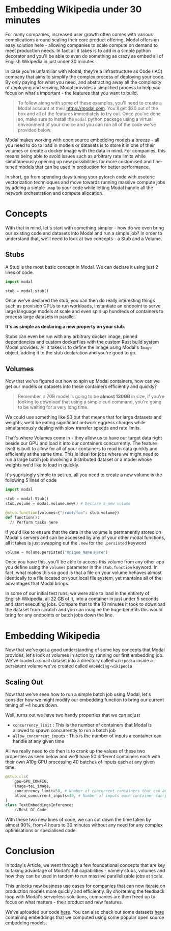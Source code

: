 # Embedding Wikipedia under 30 minutes

For many companies, increased user growth often comes with various complications around scaling their core product offering. Modal offers an easy solution here - allowing companies to scale compute on demand to meet production needs. In fact all it takes is to add in a simple python decorator and you'll be able to even do something as crazy as embed all of English Wikipedia in just under 30 minutes.

In case you're unfamiliar with Modal, they're a Infrastructure as Code (IAC) company that aims to simplify the complex process of deploying your code. By only paying for what you need, and abstracting away all the complexity of deploying and serving, Modal provides a simplified process to help you focus on what's important - the features that you want to build.

> To follow along with some of these examples, you'll need to create a Modal account at their https://modal.com. You'll get $30 out of the box and all of the features immediately to try out. Once you've done so, make sure to install the `modal` python package using a virtual environment of your choice and you can run all of the code we've provided below.

Modal makes working with open source embedding models a breeze - all you need to do to load in models or datasets is to store it in one of their volumes or create a docker image with the data in mind. For companies, this means being able to avoid issues such as arbitrary rate limits while simultaneously opening up new possibilities for more customised and fine-tuned models that can be used in production for better performance.

In short, go from spending days tuning your pytorch code with esoteric vectorization technioques and move towards running massive compute jobs by adding a simple `.map` to your code while letting Modal handle all the network orchestration and compute allocation.

# Concepts

With that in mind, let's start with something simpler - how do we even bring our existing code and datasets into Modal and run a simple job? In order to understand that, we'll need to look at two concepts - a Stub and a Volume.

## Stubs

A Stub is the most basic concept in Modal. We can declare it using just 2 lines of code.

```python
import modal

stub = modal.stub()
```

Once we've declared the stub, you can then do really interesting things such as provision GPUs to run workloads, instantiate an endpoint to serve large language models at scale and even spin up hundreds of containers to process large datasets in parallel.

**It's as simple as declaring a new property on your stub.**

Stubs can even be run with any arbitrary docker image, pinned dependencies and custom dockerfiles with the custom Rust build system Modal provides. All it takes is to define the image using Modal's `Image` object, adding it to the stub declaration and you're good to go.

## Volumes

Now that we've figured out how to spin up Modal containers, how can we get our models or datasets into these containers efficiently and quickly?

> Remember, a 70B model is going to be **almost 130GB** in size, if you're looking to download that using a simple curl command, you're going to be waiting for a very long time.

We could use something like S3 but that means that for large datasets and weights, we'd be eating significant network eggress charges while simultaneously dealing with slow transfer speeds and rate limits.

That's where Volumes come in - they allow us to have our target data right beside our GPU and load it into our containers concurrently. The feature itself is built to allow for all of your containers to read in data quickly and efficiently at the same time. This is ideal for jobs where we might need to run a large batch job involving a distributed dataset or a model whose weights we'd like to load in quickly.

It's suprisingly simple to set-up, all you need to create a new volume is the following 5 lines of code

```python
import modal

stub = modal.Stub()
stub.volume = modal.volume.new() # Declare a new volume

@stub.function(volumes={"/root/foo": stub.volume})
def function():
  // Perform tasks here
```

If you'd like to ensure that the data in the volume is permanently stored on Modal's servers and can be accessed by any of your other modal functions, all it takes is just swapping out the `.new` for the `.persisted` keyword

```python
volume = Volume.persisted("Unique Name Here")
```

Once you have this, you'll be able to access this volume from any other app you define using the `volumes` parameter in the `stub.function` keyword. In fact, what makes this so good is that a file on your volume behaves almost identically to a file located on your local file system, yet mantains all of the advantages that Modal brings.

In some of our initial test runs, we were able to load in the entirety of English Wikipedia, all 22 GB of it, into a container in just under 5 seconds and start executing jobs. Compare that to the 10 minutes it took to download the dataset from scratch and you can imagine the huge benefits this would bring for any endpoints or batch jobs down the line.

# Embedding Wikipedia

Now that we've got a good understanding of some key concepts that Modal provides, let's look at volumes in action by running our first embedding job. We've loaded a small dataset into a directory called `wikipedia` inside a persistent volume we've created called `embedding-wikipedia`

<TODO : Add in a simplified script to run embeddings without the sample portion>

## Scaling Out

Now that we've seen how to run a simple batch job using Modal, let's consider how we might modify our embedding function to bring our current timing of ~4 hours down.

Well, turns out we have two handy properties that we can adjust

- `concurrency_limit` : This is the number of containers that Modal is allowed to spawn concurrently to run a batch job
- `allow_concurrent_inputs` : This is the number of inputs a container can handle at any given time

All we really need to do then is to crank up the values of these two properties as seen below and we'll have 50 different containers each with their own A10g GPU processing 40 batches of inputs each at any given time.

```python
@stub.cls(
    gpu=GPU_CONFIG,
    image=tei_image,
    concurrency_limit=50, # Number of concurrent containers that can be spawned to handle the task
    allow_concurrent_inputs=40, # Number of inputs each container can process and fetch at any given time
)
class TextEmbeddingsInference:
    //Rest Of Code
```

With these two new lines of code, we can cut down the time taken by almost 90%, from 4 hours to 30 minutes without any need for any complex optimisations or specialised code.

# Conclusion

In today's Article, we went through a few foundational concepts that are key to taking advantage of Modal's full capabilities - namely stubs, volumes and how they can be used in tandem to run massive parallelizable jobs at scale.

This unlocks new business use cases for companies that can now iterate on production models more quickly and efficiently. By shortening the feedback loop with Modal's serverless soluitions, companies are then freed up to focus on what matters - their product and new features.

We've uploaded our code [here](link). You can also check out some datasets [here](https://huggingface.co/567-labs) containing embeddings that we computed using some popular open source embedding models.
